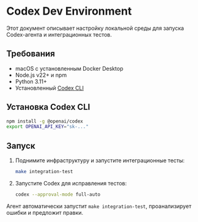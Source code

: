 # Codex Dev Environment

Этот документ описывает настройку локальной среды для запуска Codex-агента и интеграционных тестов.

## Требования

- macOS с установленным Docker Desktop
- Node.js v22+ и npm
- Python 3.11+
- Установленный [Codex CLI](https://github.com/openai/openai-codex)

## Установка Codex CLI
```bash
npm install -g @openai/codex
export OPENAI_API_KEY="sk-..."
```


## Запуск
1. Поднимите инфраструктуру и запустите интеграционные тесты:
   ```bash
   make integration-test
   ```
2. Запустите Codex для исправления тестов:
   ```bash
   codex --approval-mode full-auto
   ```

Агент автоматически запустит `make integration-test`, проанализирует ошибки и предложит правки.